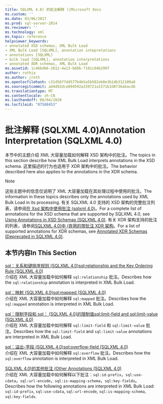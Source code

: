 ```yaml
---
title: SQLXML 4.0) 的批注解释 (|Microsoft Docs
ms.custom: ''
ms.date: 03/06/2017
ms.prod: sql-server-2014
ms.reviewer: ''
ms.technology: xml
ms.topic: reference
helpviewer_keywords:
- annotated XSD schemas, XML Bulk Load
- XML Bulk Load [SQLXML], annotation intepretations
- annotations [SQLXML]
- bulk load [SQLXML], annotation interpretations
- annotated XDR schemas, XML Bulk Load
ms.assetid: 1c46bdb6-2812-4a13-b60b-7101c04b299f
author: rothja
ms.author: jroth
ms.openlocfilehash: c31d56f7dd577b4b5a5b582eb0e3b1db312109a8
ms.sourcegitcommit: ad4d92dce894592a259721a1571b1d8736abacdb
ms.translationtype: MT
ms.contentlocale: zh-CN
ms.lasthandoff: 08/04/2020
ms.locfileid: "87588453"
---
```

# <a name="annotation-interpretation-sqlxml-40"></a><span data-ttu-id="1e131-102">批注解释 (SQLXML 4.0)</span><span class="sxs-lookup"><span data-stu-id="1e131-102">Annotation Interpretation (SQLXML 4.0)</span></span>
  <span data-ttu-id="1e131-103">本节中的主题介绍 XML 大容量加载如何解释 XSD 架构中的批注。</span><span class="sxs-lookup"><span data-stu-id="1e131-103">The topics in this section describe how XML Bulk Load interprets annotations in the XSD schema.</span></span> <span data-ttu-id="1e131-104">这里描述的行为也适用于 XDR 架构中的批注。</span><span class="sxs-lookup"><span data-stu-id="1e131-104">The behavior described here also applies to the annotations in the XDR schema.</span></span>  
  
> [!NOTE]  
>  <span data-ttu-id="1e131-105">这些主题中的信息仅说明了 XML 大容量加载在其处理过程中使用的批注。</span><span class="sxs-lookup"><span data-stu-id="1e131-105">The information in these topics describes only the annotations used by XML Bulk Load in its processing.</span></span> <span data-ttu-id="1e131-106">有关 SQLXML 4.0 支持的 XSD 架构的完整批注列表，请参阅[在 Xsd 架构中使用批注 &#40;sqlxml 4.0&#41;](../../sqlxml-annotated-xsd-schemas-using/using-annotations-in-xsd-schemas-sqlxml-4-0.md)。</span><span class="sxs-lookup"><span data-stu-id="1e131-106">For a complete list of annotations for the XSD schema that are supported by SQLXML 4.0, see [Using Annotations in XSD Schemas &#40;SQLXML 4.0&#41;](../../sqlxml-annotated-xsd-schemas-using/using-annotations-in-xsd-schemas-sqlxml-4-0.md).</span></span> <span data-ttu-id="1e131-107">有关 XDR 架构支持的批注的列表，请参阅[SQLXML 4.0&#41;中 &#40;弃用的带批注 XDR 架构](../../sqlxml/annotated-xsd-schemas/annotated-xdr-schemas-deprecated-in-sqlxml-4-0.md)。</span><span class="sxs-lookup"><span data-stu-id="1e131-107">For a list of supported annotations for XDR schemas, see [Annotated XDR Schemas &#40;Deprecated in SQLXML 4.0&#41;](../../sqlxml/annotated-xsd-schemas/annotated-xdr-schemas-deprecated-in-sqlxml-4-0.md).</span></span>  
  
## <a name="in-this-section"></a><span data-ttu-id="1e131-108">本节内容</span><span class="sxs-lookup"><span data-stu-id="1e131-108">In This Section</span></span>  
 [<span data-ttu-id="1e131-109">sql：关系和键排序规则 &#40;SQLXML 4.0&#41;</span><span class="sxs-lookup"><span data-stu-id="1e131-109">sql:relationship and the Key Ordering Rule &#40;SQLXML 4.0&#41;</span></span>](annotation-interpretation-sql-relationship-and-key-ordering-rule.md)  
 <span data-ttu-id="1e131-110">介绍在 XML 大容量加载中如何解释 `sql:relationship` 批注。</span><span class="sxs-lookup"><span data-stu-id="1e131-110">Describes how the `sql:relationship` annotation is interpreted in XML Bulk Load.</span></span>  
  
 [<span data-ttu-id="1e131-111">sql：映射 &#40;SQLXML 4.0&#41;</span><span class="sxs-lookup"><span data-stu-id="1e131-111">sql:mapped &#40;SQLXML 4.0&#41;</span></span>](annotation-interpretation-sql-mapped.md)  
 <span data-ttu-id="1e131-112">介绍在 XML 大容量加载中如何解释 `sql:mapped` 批注。</span><span class="sxs-lookup"><span data-stu-id="1e131-112">Describes how the `sql:mapped` annotation is interpreted in XML Bulk Load.</span></span>  
  
 [<span data-ttu-id="1e131-113">sql：限制字段和 sql： &#40;SQLXML 4.0&#41;的限制值</span><span class="sxs-lookup"><span data-stu-id="1e131-113">sql:limit-field and sql:limit-value &#40;SQLXML 4.0&#41;</span></span>](annotation-interpretation-sql-limit-field-and-sql-limit-value.md)  
 <span data-ttu-id="1e131-114">介绍在 XML 大容量加载中如何解释 `sql:limit-field` 和 `sql:limit-value` 批注。</span><span class="sxs-lookup"><span data-stu-id="1e131-114">Describes how the `sql:limit-field` and `sql:limit-value` annotations are interpreted in XML Bulk Load.</span></span>  
  
 [<span data-ttu-id="1e131-115">sql：溢出-字段 &#40;SQLXML 4.0&#41;</span><span class="sxs-lookup"><span data-stu-id="1e131-115">sql:overflow-field &#40;SQLXML 4.0&#41;</span></span>](annotation-interpretation-sql-overflow-field.md)  
 <span data-ttu-id="1e131-116">介绍在 XML 大容量加载中如何解释 `sql:overflow` 批注。</span><span class="sxs-lookup"><span data-stu-id="1e131-116">Describes how the `sql:overflow` annotation is interpreted in XML Bulk Load.</span></span>  
  
 [<span data-ttu-id="1e131-117">SQLXML 4.0&#41;的其他批注 &#40;</span><span class="sxs-lookup"><span data-stu-id="1e131-117">Other Annotations &#40;SQLXML 4.0&#41;</span></span>](annotation-interpretation-other-annotations.md)  
 <span data-ttu-id="1e131-118">介绍在 XML 大容量加载中如何解释以下批注：`sql:id-prefix`，`sql:use-cdata`，`sql:url-encode`，`sql:is-mapping-schema`，`sql:key-fields`。</span><span class="sxs-lookup"><span data-stu-id="1e131-118">Describes how the following annotations are interpreted in XML Bulk Load: `sql:id-prefix`, `sql:use-cdata`, `sql:url-encode`, `sql:is-mapping-schema`, `sql:key-fields`.</span></span>  
  
  
